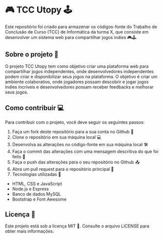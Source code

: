 # 🎮 TCC Utopy 🕹️
Este repositório foi criado para armazenar os códigos-fonte do Trabalho de Conclusão de Curso (TCC) de Informática da turma X, que consiste em desenvolver um sistema web para compartilhar jogos indies 🎮🕹️.

## Sobre o projeto 📝
O projeto TCC Utopy tem como objetivo criar uma plataforma web para compartilhar jogos independentes, onde desenvolvedores independentes podem criar e disponibilizar seus jogos na plataforma. O objetivo é criar um ambiente colaborativo, onde jogadores possam descobrir e jogar jogos indies incríveis e desenvolvedores possam receber feedbacks e melhorar seus jogos.

## Como contribuir 💻
Para contribuir com o projeto, você deve seguir os seguintes passos:

1. Faça um fork deste repositório para a sua conta no Github 🔱
2. Clone o repositório em sua máquina local 💻
3. Desenvolva as alterações no código-fonte em sua máquina local 🛠️
4. Faça o commit das alterações com uma mensagem descritiva do que foi feito 💬
5. Faça o push das alterações para o seu repositório no Github 📤
6. Abra um pull request para o repositório principal 🔀
7. Tecnologias utilizadas 🚀
  - HTML, CSS e JavaScript
  - Node.js e Express
  - Banco de dados MySQL
  - Bootstrap e Font Awesome
  
## Licença 📜
Este projeto está sob a licença MIT 📄. Consulte o arquivo LICENSE para obter mais informações.

